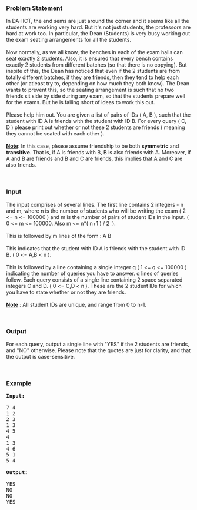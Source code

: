 <h3 style="text-align: left;">Problem Statement</h3>
<p>In DA-IICT, the end sems are just around the corner and it seems like all the students are working very hard. But it's not just students, the professors are hard at work too. In particular, the Dean (Students) is very busy working out the exam seating arrangements for all the students.<br><br>Now normally, as we all know, the benches in each of the exam halls can seat exactly 2 students. Also, it is ensured that every bench contains exactly 2 students from different batches (so that there is no copying). But inspite of this, the Dean has noticed that even if the 2 students are from totally different batches, if they are friends, then they tend to help each other (or atleast try to, depending on how much they both know). The Dean wants to prevent this, so the seating arrangement is such that no two friends sit side by side during any exam, so that the students prepare well for the exams. But he is falling short of ideas to work this out.<br><br>Please help him out. You are given a list of pairs of IDs ( A, B ), such that the student with ID A is friends with the student with ID B. For every query ( C, D ) please print out whether or not these 2 students are friends ( meaning they cannot be seated with each other ).<br><br><span style="text-decoration: underline;"><strong>Note</strong></span>: In this case, please assume friendship to be both <strong>symmetric</strong> and <strong>transitive</strong>. That is, if A is friends with B, B is also friends with A. Moreover, if A and B are friends and B and C are friends, this implies that A and C are also friends.</p>
<p>&nbsp;</p>
<h3 style="text-align: left;">Input</h3>
<p>The input comprises of several lines. The first line contains 2 integers - n and m, where n is the number of students who will be writing the exam ( 2 &lt;= n &lt;= 100000 ) and m is the number of pairs of student IDs in the input. ( 0 &lt;= m &lt;= 100000. Also m &lt;= n*( n+1 ) / 2&nbsp; ).<br><br>This is followed by m lines of the form : A B<br><br>This indicates that the student with ID A is friends with the student with ID B. ( 0 &lt;= A,B &lt; n ).<br>&nbsp;<br>This is followed by a line containing a single integer q ( 1 &lt;= q &lt;= 100000 ) indicating the number of queries you have to answer. q lines of queries follow. Each query consists of a single line containing 2 space separated integers C and D. ( 0 &lt;= C,D &lt; n ). These are the 2 student IDs for which you have to state whether or not they are friends.<br><span style="text-decoration: underline;"><strong><br>Note</strong></span> : All student IDs are unique, and range from 0 to n-1.</p>
<p>&nbsp;</p>
<h3 style="text-align: left;">Output</h3>
<p>For each query, output a single line with "YES" if the 2 students are friends, and "NO" otherwise. Please note that the quotes are just for clarity, and that the output is case-sensitive.</p>
&nbsp;
<h3 style="text-align: left;">Example</h3>
<pre><strong>Input:</strong>
<br>7 4<br>1 2<br>2 3<br>1 3<br>4 5<br>4<br>1 3<br>4 6<br>5 1<br>5 4<br><br><strong>Output:</strong><br><br>YES<br>NO<br>NO<br>YES</pre>